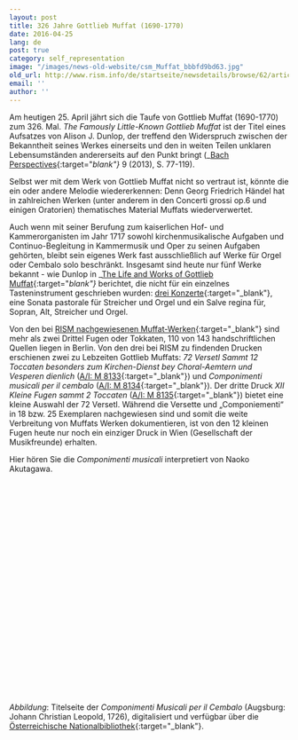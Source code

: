 ```yaml
---
layout: post
title: 326 Jahre Gottlieb Muffat (1690-1770)
date: 2016-04-25
lang: de
post: true
category: self_representation
image: "/images/news-old-website/csm_Muffat_bbbfd9bd63.jpg"
old_url: http://www.rism.info/de/startseite/newsdetails/browse/62/article/64/326-years-of-gottlieb-muffat-1690-1770.html
email: ''
author: ''
---
```



Am heutigen 25. April jährt sich die Taufe von Gottlieb Muffat (1690-1770) zum 326. Mal. _The Famously Little-Known Gottlieb Muffat_ ist der Titel eines Aufsatzes von Alison J. Dunlop, der treffend den Widerspruch zwischen der Bekanntheit seines Werkes einerseits und den in weiten Teilen unklaren Lebensumständen andererseits auf den Punkt bringt (_[Bach Perspectives](http://www.jstor.org/stable/10.5406/j.ctt3fh4gn){:target="_blank"}_ 9 (2013), S. 77-119).

Selbst wer mit dem Werk von Gottlieb Muffat nicht so vertraut ist, könnte die ein oder andere Melodie wiedererkennen: Denn Georg Friedrich Händel hat in zahlreichen Werken (unter anderem in den Concerti grossi op.6 und einigen Oratorien) thematisches Material Muffats wiederverwertet.

Auch wenn mit seiner Berufung zum kaiserlichen Hof- und Kammerorganisten im Jahr 1717 sowohl kirchenmusikalische Aufgaben und Continuo-Begleitung in Kammermusik und Oper zu seinen Aufgaben gehörten, bleibt sein eigenes Werk fast ausschließlich auf Werke für Orgel oder Cembalo solo beschränkt. Insgesamt sind heute nur fünf Werke bekannt - wie Dunlop in _[The Life and Works of Gottlieb Muffat](http://www.hollitzer.at/de/programm/produktdetail/produkt/the-life-and-works-of-gottlieb-muffat-1690-1770/backPID/uebersicht.html){:target="_blank"}_ berichtet, die nicht für ein einzelnes Tasteninstrument geschrieben wurden: [drei Konzerte](https://opac.rism.info/search?View=rism&author=muffat&q=concertos){:target="_blank"}, eine Sonata pastorale für Streicher und Orgel und ein Salve regina für, Sopran, Alt, Streicher und Orgel.

Von den bei [RISM nachgewiesenen Muffat-Werken](https://opac.rism.info/search?View=rism&author=gottlieb+muffat){:target="_blank"} sind mehr als zwei Drittel Fugen oder Tokkaten, 110 von 143 handschriftlichen Quellen liegen in Berlin. Von den drei bei RISM zu findenden Drucken erschienen zwei zu Lebzeiten Gottlieb Muffats: _72 Versetl Sammt 12 Toccaten besonders zum Kirchen-Dienst bey Choral-Aemtern und Vesperen dienlich_ ([A/I: M 8133](https://opac.rism.info/search?id=00000990046456){:target="_blank"}) und _Componimenti musicali per il cembalo_ ([A/I: M 8134](https://opac.rism.info/search?id=00000990046457){:target="_blank"}). Der dritte Druck _XII Kleine Fugen sammt 2 Toccaten_ ([A/I: M 8135](https://opac.rism.info/search?id=00000990046458){:target="_blank"}) bietet eine kleine Auswahl der 72 Versetl. Während die Versette und „Componiementi“ in 18 bzw. 25 Exemplaren nachgewiesen sind und somit die weite Verbreitung von Muffats Werken dokumentieren, ist von den 12 kleinen Fugen heute nur noch ein einziger Druck in Wien (Gesellschaft der Musikfreunde) erhalten.

Hier hören Sie die _Componimenti musicali_ interpretiert von Naoko Akutagawa.
<object width="640" height="385"><param name="movie" value="http://www.youtube.com/v/EtAChAEIXDk&amp;start=874&amp;start=1868">
<param name="allowscriptaccess" value="always">
<embed src="http://www.youtube.com/v/EtAChAEIXDk&amp;start=874" type="application/x-shockwave-flash" allowscriptaccess="always" width="640" height="385"></embed></object>



_Abbildung_: Titelseite der _Componimenti Musicali per il Cembalo_ (Augsburg: Johann Christian Leopold, 1726), digitalisiert und verfügbar über die [Österreichische Nationalbibliothek](http://data.onb.ac.at/rec/AC09199618){:target="_blank"}.

